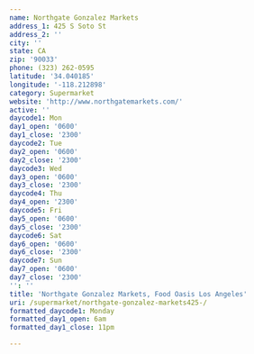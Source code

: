 ```yaml
---
name: Northgate Gonzalez Markets
address_1: 425 S Soto St
address_2: ''
city: ''
state: CA
zip: '90033'
phone: (323) 262-0595
latitude: '34.040185'
longitude: '-118.212898'
category: Supermarket
website: 'http://www.northgatemarkets.com/'
active: ''
daycode1: Mon
day1_open: '0600'
day1_close: '2300'
daycode2: Tue
day2_open: '0600'
day2_close: '2300'
daycode3: Wed
day3_open: '0600'
day3_close: '2300'
daycode4: Thu
day4_open: '2300'
daycode5: Fri
day5_open: '0600'
day5_close: '2300'
daycode6: Sat
day6_open: '0600'
day6_close: '2300'
daycode7: Sun
day7_open: '0600'
day7_close: '2300'
'': ''
title: 'Northgate Gonzalez Markets, Food Oasis Los Angeles'
uri: /supermarket/northgate-gonzalez-markets425-/
formatted_daycode1: Monday
formatted_day1_open: 6am
formatted_day1_close: 11pm

---
```

